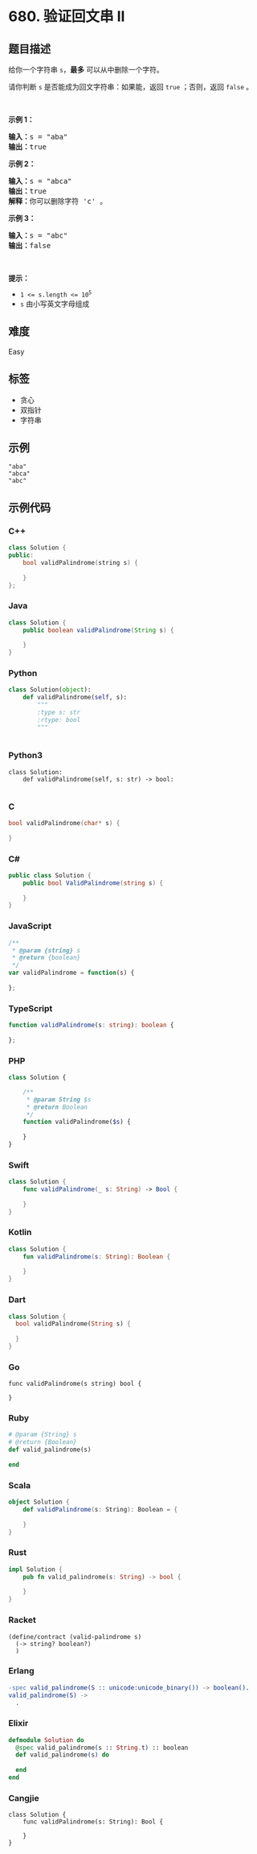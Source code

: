 # 680. 验证回文串 II

## 题目描述

<p>给你一个字符串&nbsp;<code>s</code>，<strong>最多</strong> 可以从中删除一个字符。</p>

<p>请你判断 <code>s</code> 是否能成为回文字符串：如果能，返回 <code>true</code> ；否则，返回 <code>false</code> 。</p>

<p>&nbsp;</p>

<p><strong>示例 1：</strong></p>

<pre>
<strong>输入：</strong>s = "aba"
<strong>输出：</strong>true
</pre>

<p><strong>示例 2：</strong></p>

<pre>
<strong>输入：</strong>s = "abca"
<strong>输出：</strong>true
<strong>解释：</strong>你可以删除字符 'c' 。
</pre>

<p><strong>示例 3：</strong></p>

<pre>
<strong>输入：</strong>s = "abc"
<strong>输出：</strong>false</pre>

<p>&nbsp;</p>

<p><strong>提示：</strong></p>

<ul>
	<li><code>1 &lt;= s.length &lt;= 10<sup>5</sup></code></li>
	<li><code>s</code> 由小写英文字母组成</li>
</ul>


## 难度

Easy

## 标签

- 贪心
- 双指针
- 字符串

## 示例

```
"aba"
"abca"
"abc"
```

## 示例代码

### C++

```cpp
class Solution {
public:
    bool validPalindrome(string s) {
        
    }
};
```

### Java

```java
class Solution {
    public boolean validPalindrome(String s) {
        
    }
}
```

### Python

```python
class Solution(object):
    def validPalindrome(self, s):
        """
        :type s: str
        :rtype: bool
        """
        
```

### Python3

```python3
class Solution:
    def validPalindrome(self, s: str) -> bool:
        
```

### C

```c
bool validPalindrome(char* s) {
    
}
```

### C#

```csharp
public class Solution {
    public bool ValidPalindrome(string s) {
        
    }
}
```

### JavaScript

```javascript
/**
 * @param {string} s
 * @return {boolean}
 */
var validPalindrome = function(s) {
    
};
```

### TypeScript

```typescript
function validPalindrome(s: string): boolean {
    
};
```

### PHP

```php
class Solution {

    /**
     * @param String $s
     * @return Boolean
     */
    function validPalindrome($s) {
        
    }
}
```

### Swift

```swift
class Solution {
    func validPalindrome(_ s: String) -> Bool {
        
    }
}
```

### Kotlin

```kotlin
class Solution {
    fun validPalindrome(s: String): Boolean {
        
    }
}
```

### Dart

```dart
class Solution {
  bool validPalindrome(String s) {
    
  }
}
```

### Go

```golang
func validPalindrome(s string) bool {
    
}
```

### Ruby

```ruby
# @param {String} s
# @return {Boolean}
def valid_palindrome(s)
    
end
```

### Scala

```scala
object Solution {
    def validPalindrome(s: String): Boolean = {
        
    }
}
```

### Rust

```rust
impl Solution {
    pub fn valid_palindrome(s: String) -> bool {
        
    }
}
```

### Racket

```racket
(define/contract (valid-palindrome s)
  (-> string? boolean?)
  )
```

### Erlang

```erlang
-spec valid_palindrome(S :: unicode:unicode_binary()) -> boolean().
valid_palindrome(S) ->
  .
```

### Elixir

```elixir
defmodule Solution do
  @spec valid_palindrome(s :: String.t) :: boolean
  def valid_palindrome(s) do
    
  end
end
```

### Cangjie

```cangjie
class Solution {
    func validPalindrome(s: String): Bool {

    }
}
```

